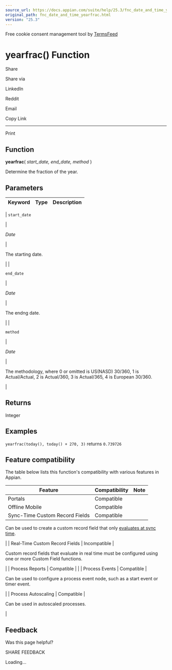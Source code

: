 ```yaml
---
source_url: https://docs.appian.com/suite/help/25.3/fnc_date_and_time_yearfrac.html
original_path: fnc_date_and_time_yearfrac.html
version: "25.3"
---
```


Free cookie consent management tool by [TermsFeed](https://www.termsfeed.com/)

# yearfrac() Function

Share

Share via

LinkedIn

Reddit

Email

Copy Link

* * *

Print

## Function

**yearfrac**( _start\_date, end\_date, method_ )

Determine the fraction of the year.

## Parameters

| Keyword | Type | Description |
| --- | --- | --- |
|
`start_date`

 |

_Date_

 |

The starting date.

 |
|

`end_date`

 |

_Date_

 |

The endng date.

 |
|

`method`

 |

_Date_

 |

The methodology, where 0 or omitted is US(NASD) 30/360, 1 is Actual/Actual, 2 is Actual/360, 3 is Actual/365, 4 is European 30/360.

 |

## Returns

Integer

## Examples

`yearfrac(today(), today() + 270, 3)` returns `0.739726`

## Feature compatibility

The table below lists this function's compatibility with various features in Appian.

| Feature | Compatibility | Note |
| --- | --- | --- |
| Portals | Compatible |  |
| Offline Mobile | Compatible |  |
| Sync-Time Custom Record Fields | Compatible |
Can be used to create a custom record field that only [evaluates at sync time](custom-record-fields.html#prodlink-sync-time-evaluations).

 |
| Real-Time Custom Record Fields | Incompatible |

Custom record fields that evaluate in real time must be configured using one or more Custom Field functions.

 |
| Process Reports | Compatible |  |
| Process Events | Compatible |

Can be used to configure a process event node, such as a start event or timer event.

 |
| Process Autoscaling | Compatible |

Can be used in autoscaled processes.

 |

## Feedback

Was this page helpful?

SHARE FEEDBACK

Loading...